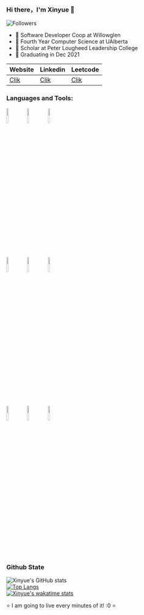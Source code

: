 ### Hi there，I'm Xinyue 👋

![Followers](https://img.shields.io/github/followers/xiangxinyue?label=Followers&style=social)

- 🔭 Software Developer Coop at Willowglen
- 🌱 Fourth Year Computer Science at UAlberta
- 🤔 Scholar at Peter Lougheed Leadership College
- 👯 Graduating in Dec 2021

|  Website   | Linkedin  | Leetcode |
|  ----  | ----  | ----| 
| [Clik](http://xiangxinyue.com/)|[Clik](https://www.linkedin.com/in/xinyuexiang/)| [Clik](https://leetcode.com/Shandmark/)|

### Languages and Tools:

<p>  
  <!-- Your languages and tools. Be careful with the alignment. 
  You can use this sites to get logos: https://www.vectorlogo.zone or https://simpleicons.org/
  -->
  <code><img width="10%" src="https://www.vectorlogo.zone/logos/reactjs/reactjs-ar21.svg"></code>
  <code><img width="10%" src="https://www.vectorlogo.zone/logos/flutterio/flutterio-ar21.svg"></code>
  <code><img width="10%" src="https://www.vectorlogo.zone/logos/dartlang/dartlang-ar21.svg"></code>
  <br />
  <code><img width="10%" src="https://www.vectorlogo.zone/logos/nodejs/nodejs-ar21.svg"></code>
  <code><img width="10%" src="https://www.vectorlogo.zone/logos/mongodb/mongodb-ar21.svg"></code>
  <code><img width="10%" src="https://www.vectorlogo.zone/logos/json/json-ar21.svg"></code>
  <br />
  <code><img width="10%" src="https://www.vectorlogo.zone/logos/git-scm/git-scm-ar21.svg"></code>
  <code><img width="10%" src="https://www.vectorlogo.zone/logos/amazon_aws/amazon_aws-ar21.svg"></code>
  <code><img width="10%" src="https://www.vectorlogo.zone/logos/gnu_bash/gnu_bash-ar21.svg"></code>
</p>


### Github State

![Xinyue's GitHub stats](https://github-readme-stats.vercel.app/api?username=xiangxinyue&show_icons=true)
<br />
[![Top Langs](https://github-readme-stats.vercel.app/api/top-langs/?username=xiangxinyue&layout=compact)](https://github.com/anuraghazra/github-readme-stats)
<br />
[![Xinyue's wakatime stats](https://github-readme-stats.vercel.app/api/wakatime?username=xiangxinyue)](https://github.com/anuraghazra/github-readme-stats)



⭐️ I am going to live every minutes of it! :0 ⭐️


